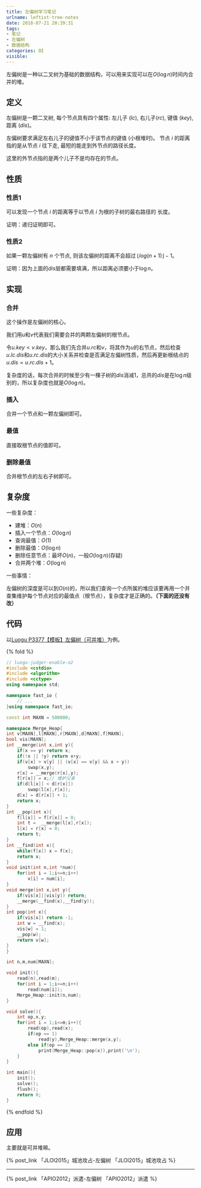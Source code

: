 ```yaml
---
title: 左偏树学习笔记
urlname: leftist-tree-notes
date: 2018-07-21 20:39:31
tags:
- 笔记
- 左偏树
- 数据结构
categories: OI
visible:
---
```


左偏树是一种以二叉树为基础的数据结构，可以用来实现可以在$O(\log n)$时间内合并的堆。

<!-- more -->

## 定义

左偏树是一颗二叉树, 每个节点具有四个属性: 左儿子 ($lc$), 右儿子($rc$), 键值 ($key$), 距离 ($dis$)。

左偏树要求满足左右儿子的键值不小于该节点的键值 (小根堆时)。 节点 $i$ 的距离指的是从节点 $i$ 往下走, 最短的能走到外节点的路径长度。

这里的外节点指的是两个儿子不是均存在的节点。

## 性质

### 性质1

可以发现一个节点 $i$ 的距离等于以节点 $i$ 为根的子树的最右路径的
长度。

证明：递归证明即可。

### 性质2

如果一颗左偏树有 $n$ 个节点, 则该左偏树的距离不会超过
$⌊log(n + 1)⌋ − 1$。

证明：因为上面的$dis$层都需要填满，所以距离必须要小于$\log n$。

## 实现

### 合并

这个操作是左偏树的核心。


我们用$u$和$v$代表我们需要合并的两颗左偏树的根节点。

令$u.key < v.key$，那么我们先合并$u.rc$和$v$，将其作为$u$的右节点，然后检查$u.lc.dis$和$u.rc.dis$的大小关系并检查是否满足左偏树性质，然后再更新根结点的$u.dis = u.rc.dis + 1$。

复杂度的话，每次合并的时候至少有一棵子树的$dis$消减$1$，总共的$dis$是在$\log n$级别的，所以复杂度也就是$O(\log n)$。

### 插入

合并一个节点和一颗左偏树即可。

### 最值

直接取根节点的值即可。

### 删除最值

合并根节点的左右子树即可。

## 复杂度

一些复杂度：

+ 建堆：$O(n)$
+ 插入一个节点：$O(\log n)$
+ 查询最值：$O(1)$
+ 删除最值：$O(\log n)$
+ 删除任意节点：最坏$O(n)$，一般$O(\log n)$(存疑)
+ 合并两个堆：$O(\log n)$

一些事情：

左偏树的深度是可以到$O(n)$的，所以我们查询一个点所属的堆应该要再用一个并查集维护每个节点对应的最值点（根节点），复杂度才是正确的。**（下面的还没有改）**

## 代码

以[Luogu P3377【模板】左偏树（可并堆）](https://www.luogu.org/problemnew/show/P3377)为例。

{% fold %}
```cpp
// luogu-judger-enable-o2
#include <cstdio>
#include <algorithm>
#include <cctype>
using namespace std;

namespace fast_io {
	// ...
}using namespace fast_io;

const int MAXN = 500000;

namespace Merge_Heap{
int v[MAXN],l[MAXN],r[MAXN],d[MAXN],f[MAXN];
bool vis[MAXN];
int __merge(int x,int y){
    if(x == y) return x;
    if(!x || !y) return x+y;
    if(v[x] > v[y] || (v[x] == v[y] && x > y))
        swap(x,y);
    r[x] = __merge(r[x],y);
    f[r[x]] = x;// 维护父亲
    if(d[l[x]] < d[r[x]])
        swap(l[x],r[x]);
    d[x] = d[r[x]] + 1;
    return x;
}
int __pop(int x){
    f[l[x]] = f[r[x]] = 0;
    int t =  __merge(l[x],r[x]);
    l[x] = r[x] = 0;
    return t;
}
int __find(int x){
    while(f[x]) x = f[x];
    return x;
}
void init(int n,int *num){
    for(int i = 1;i<=n;i++)
        v[i] = num[i];
}
void merge(int x,int y){
    if(vis[x]||vis[y]) return;
    __merge(__find(x),__find(y));
}
int pop(int x){
    if(vis[x]) return -1;
    int w = __find(x);
    vis[w] = 1;
    __pop(w);
    return v[w];
}
}

int n,m,num[MAXN];

void init(){
    read(n),read(m);
    for(int i = 1;i<=n;i++)
        read(num[i]);
    Merge_Heap::init(n,num);
}

void solve(){
    int op,x,y;
    for(int i = 1;i<=m;i++){
        read(op),read(x);
        if(op == 1)
            read(y),Merge_Heap::merge(x,y);
        else if(op == 2)
            print(Merge_Heap::pop(x)),print('\n');
    }
}

int main(){
    init();
    solve();
    flush();
    return 0;
}
```
{% endfold %}

## 应用

主要就是可并堆嘛。

{% post_link 「JLOI2015」城池攻占-左偏树  「JLOI2015」城池攻占 %}
 
- - -
{% post_link 「APIO2012」派遣-左偏树 「APIO2012」派遣 %}